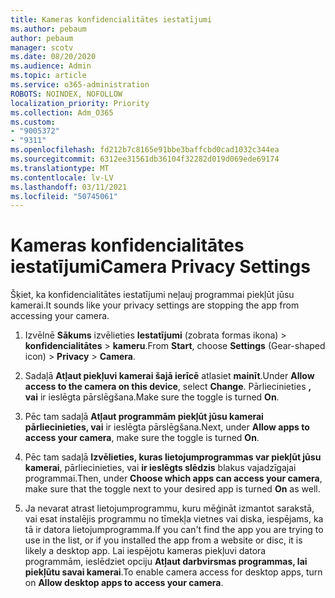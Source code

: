 ```yaml
---
title: Kameras konfidencialitātes iestatījumi
ms.author: pebaum
author: pebaum
manager: scotv
ms.date: 08/20/2020
ms.audience: Admin
ms.topic: article
ms.service: o365-administration
ROBOTS: NOINDEX, NOFOLLOW
localization_priority: Priority
ms.collection: Adm_O365
ms.custom:
- "9005372"
- "9311"
ms.openlocfilehash: fd212b7c8165e91bbe3baffcbd0cad1032c344ea
ms.sourcegitcommit: 6312ee31561db36104f32282d019d069ede69174
ms.translationtype: MT
ms.contentlocale: lv-LV
ms.lasthandoff: 03/11/2021
ms.locfileid: "50745061"
---
```

# <a name="camera-privacy-settings"></a><span data-ttu-id="5f7db-102">Kameras konfidencialitātes iestatījumi</span><span class="sxs-lookup"><span data-stu-id="5f7db-102">Camera Privacy Settings</span></span>

<span data-ttu-id="5f7db-103">Šķiet, ka konfidencialitātes iestatījumi neļauj programmai piekļūt jūsu kamerai.</span><span class="sxs-lookup"><span data-stu-id="5f7db-103">It sounds like your privacy settings are stopping the app from accessing your camera.</span></span>

1.  <span data-ttu-id="5f7db-104">Izvēlnē **Sākums** izvēlieties **Iestatījumi** (zobrata formas ikona) > **konfidencialitātes**  >  **kameru**.</span><span class="sxs-lookup"><span data-stu-id="5f7db-104">From **Start**, choose **Settings** (Gear-shaped icon) > **Privacy** > **Camera**.</span></span>

2.  <span data-ttu-id="5f7db-105">Sadaļā **Atļaut piekļuvi kamerai šajā ierīcē** atlasiet **mainīt**.</span><span class="sxs-lookup"><span data-stu-id="5f7db-105">Under **Allow access to the camera on this device**, select **Change**.</span></span> <span data-ttu-id="5f7db-106">Pārliecinieties **, vai** ir ieslēgta pārslēgšana.</span><span class="sxs-lookup"><span data-stu-id="5f7db-106">Make sure the toggle is turned **On**.</span></span>

3.  <span data-ttu-id="5f7db-107">Pēc tam sadaļā **Atļaut programmām piekļūt jūsu kamerai** **pārliecinieties, vai** ir ieslēgta pārslēgšana.</span><span class="sxs-lookup"><span data-stu-id="5f7db-107">Next, under **Allow apps to access your camera**, make sure the toggle is turned **On**.</span></span>

4.  <span data-ttu-id="5f7db-108">Pēc tam sadaļā **Izvēlieties, kuras lietojumprogrammas var piekļūt jūsu kamerai**, pārliecinieties, vai **ir ieslēgts slēdzis** blakus vajadzīgajai programmai.</span><span class="sxs-lookup"><span data-stu-id="5f7db-108">Then, under **Choose which apps can access your camera**, make sure that the toggle next to your desired app is turned **On** as well.</span></span>

5.  <span data-ttu-id="5f7db-109">Ja nevarat atrast lietojumprogrammu, kuru mēģināt izmantot sarakstā, vai esat instalējis programmu no tīmekļa vietnes vai diska, iespējams, ka tā ir datora lietojumprogramma.</span><span class="sxs-lookup"><span data-stu-id="5f7db-109">If you can't find the app you are trying to use in the list, or if you installed the app from a website or disc, it is likely a desktop app.</span></span> <span data-ttu-id="5f7db-110">Lai iespējotu kameras piekļuvi datora programmām, ieslēdziet opciju **Atļaut darbvirsmas programmas, lai piekļūtu savai kamerai**.</span><span class="sxs-lookup"><span data-stu-id="5f7db-110">To enable camera access for desktop apps, turn on **Allow desktop apps to access your camera**.</span></span>